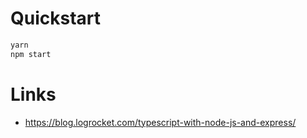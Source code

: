 
# Quickstart

```bash
yarn
npm start
```

# Links

- https://blog.logrocket.com/typescript-with-node-js-and-express/
